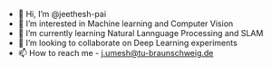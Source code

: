 - 👋 Hi, I’m @jeethesh-pai
- 👀 I’m interested in Machine learning and Computer Vision
- 🌱 I’m currently learning Natural Lannguage Processing and SLAM
- 💞️ I’m looking to collaborate on Deep Learning experiments
- 📫 How to reach me - j.umesh@tu-braunschweig.de

<!---
jeethesh-pai/jeethesh-pai is a ✨ special ✨ repository because its `README.md` (this file) appears on your GitHub profile.
You can click the Preview link to take a look at your changes.
--->
